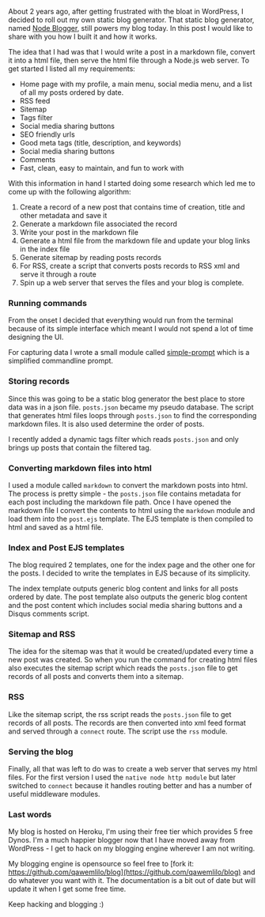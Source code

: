 About 2 years ago, after getting frustrated with the bloat in WordPress, I decided to roll out my own static blog generator. That static blog generator, named [Node Blogger](https://github.com/qawemlilo/node-blogger), still powers my blog today. In this post I would like to share with you how I built it and how it works.

The idea that I had was that I would write a post in a markdown file, convert it into a html file, then serve the html file through a Node.js web server.
To get started I listed all my requirements:

  - Home page with my profile, a main menu, social media menu, and a list of all my posts ordered by date.
  - RSS feed
  - Sitemap
  - Tags filter
  - Social media sharing buttons
  - SEO friendly urls
  - Good meta tags (title, description, and keywords)
  - Social media sharing buttons
  - Comments
  - Fast, clean, easy to maintain, and fun to work with

With this information in hand I started doing some research which led me to come up with the following algorithm:

  1. Create a record of a new post that contains time of creation, title and other metadata and save it
  2. Generate a markdown file associated the record
  3. Write your post in the markdown file
  4. Generate a html file from the markdown file and update your blog links in the index file
  5. Generate sitemap by reading posts records
  7. For RSS, create a script that converts posts records to RSS xml and serve it through a route
  8. Spin up a web server that serves the files and your blog is complete.


### Running commands
From the onset I decided that everything would run from the terminal because of its simple interface which meant I would not spend a lot of time designing the UI.

For capturing data I wrote a small module called [simple-prompt](https://www.npmjs.com/package/simple-prompt) which is a simplified commandline prompt.


### Storing records
Since this was going to be a static blog generator the best place to store data was in a json file. `posts.json` became my pseudo database. The script that generates html files loops through `posts.json` to find the corresponding markdown files. It is also used determine the order of posts.

I recently added a dynamic tags filter which reads `posts.json` and only brings up posts that contain the filtered tag.


### Converting markdown files into html
I used a module called `markdown` to convert the markdown posts into html. The process is pretty simple - the `posts.json` file contains metadata for each post including the markdown file path. Once I have opened the markdown file I convert the contents to html using the `markdown` module and load them into the `post.ejs` template. The EJS template is then compiled to html and saved as a html file.


### Index and Post EJS templates
The blog required 2 templates, one for the index page and the other one for the posts. I decided to write the templates in EJS because of its simplicity.

The index template outputs generic blog content and links for all posts ordered by date. The post template also outputs the generic blog content and the post content which includes social media sharing buttons and a Disqus comments script.


### Sitemap and RSS
The idea for the sitemap was that it would be created/updated every time a new post was created. So when you run the command for creating html files also executes the sitemap script which reads the `posts.json` file to get records of all posts and converts them into a sitemap.

### RSS
Like the sitemap script, the rss script reads the `posts.json` file to get records of all posts. The records are then converted into xml feed format and served through a `connect` route. The script use the `rss` module.

### Serving the blog
Finally, all that was left to do was to create a web server that serves my html files. For the first version I used the `native node http module` but later switched to `connect` because it handles routing better and has a number of useful middleware modules.

### Last words
My blog is hosted on Heroku, I'm using their free tier which provides 5 free Dynos. I'm a much happier blogger now that I have moved away from WordPress - I get to hack on my blogging engine wherever I am not writing. 

My blogging engine is opensource so feel free to [fork it: https://github.com/qawemlilo/blog](https://github.com/qawemlilo/blog) and do whatever you want with it. The documentation is a bit out of date but will update it when I get some free time.

Keep hacking and blogging :)